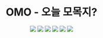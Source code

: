 
<h1 align="center">OMO - 오늘 모목지?</h1>

<p align="center">
  <img src="https://img.shields.io/badge/antd-4.4.1-brightgreen" /> <img src="https://img.shields.io/badge/express-4.17.1-green" /> <img src="https://img.shields.io/badge/mongoose-5.9.20-yellowgreen" /> <img src="https://img.shields.io/badge/next-9.4.4-yellow" /> <img src="https://img.shields.io/badge/passport-0.4.1-orange" /> <img src="https://img.shields.io/badge/react-16.13.1-red" />
</p>
